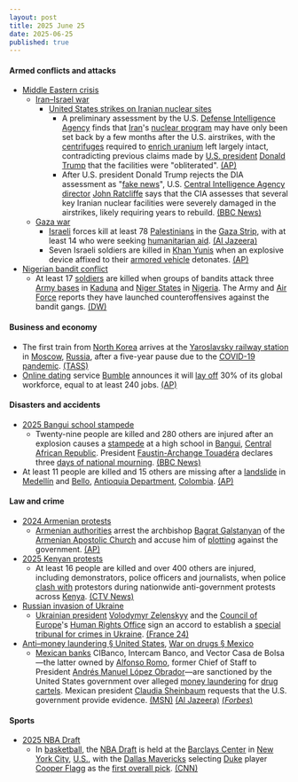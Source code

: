```yaml
---
layout: post
title: 2025 June 25
date: 2025-06-25
published: true
---
```



#### Armed conflicts and attacks

* [Middle Eastern crisis](https://en.wikipedia.org/wiki/Middle_Eastern_crisis_%282023-present%29 "Middle Eastern crisis (2023-present)")
  * [Iran–Israel war](https://en.wikipedia.org/wiki/Iran%E2%80%93Israel_war "Iran–Israel war")
    * [United States strikes on Iranian nuclear sites](https://en.wikipedia.org/wiki/United_States_strikes_on_Iranian_nuclear_sites "United States strikes on Iranian nuclear sites")
      * A preliminary assessment by the U.S. [Defense Intelligence Agency](https://en.wikipedia.org/wiki/Defense_Intelligence_Agency "Defense Intelligence Agency") finds that [Iran](https://en.wikipedia.org/wiki/Iran "Iran")'s [nuclear program](https://en.wikipedia.org/wiki/Nuclear_program_of_Iran "Nuclear program of Iran") may have only been set back by a few months after the U.S. airstrikes, with the [centrifuges](https://en.wikipedia.org/wiki/Zippe-type_centrifuge "Zippe-type centrifuge") required to [enrich uranium](https://en.wikipedia.org/wiki/Enriched_uranium "Enriched uranium") left largely intact, contradicting previous claims made by [U.S. president](https://en.wikipedia.org/wiki/U.S._president "U.S. president") [Donald Trump](https://en.wikipedia.org/wiki/Donald_Trump "Donald Trump") that the facilities were "obliterated". [(AP)](https://apnews.com/article/iran-nuclear-program-military-strikes-trump-f0fc085a2605e7da3e2f47ff9ac0e01d)
      * After U.S. president Donald Trump rejects the DIA assessment as "[fake news](https://en.wikipedia.org/wiki/Fake_news "Fake news")", U.S. [Central Intelligence Agency director](https://en.wikipedia.org/wiki/Director_of_the_Central_Intelligence_Agency "Director of the Central Intelligence Agency") [John Ratcliffe](https://en.wikipedia.org/wiki/John_Ratcliffe "John Ratcliffe") says that the CIA assesses that several key Iranian nuclear facilities were severely damaged in the airstrikes, likely requiring years to rebuild. [(BBC News)](https://www.bbc.com/news/articles/c5yk942y437o)
  * [Gaza war](https://en.wikipedia.org/wiki/Gaza_war "Gaza war")
    * [Israeli](https://en.wikipedia.org/wiki/Israel "Israel") forces kill at least 78 [Palestinians](https://en.wikipedia.org/wiki/Palestinians "Palestinians") in the [Gaza Strip](https://en.wikipedia.org/wiki/Gaza_Strip "Gaza Strip"), with at least 14 who were seeking [humanitarian aid](https://en.wikipedia.org/wiki/Humanitarian_aid "Humanitarian aid"). [(Al Jazeera)](https://www.aljazeera.com/news/2025/6/25/israeli-attacks-kill-at-least-51-as-trump-signals-progress-in-gaza-talks)
    * Seven Israeli soldiers are killed in [Khan Yunis](https://en.wikipedia.org/wiki/Khan_Yunis "Khan Yunis") when an explosive device affixed to their [armored vehicle](https://en.wikipedia.org/wiki/Armored_Corps_%28Israel%29 "Armored Corps (Israel)") detonates. [(AP)](https://apnews.com/article/israel-hamas-war-gaza-06-25-2025-fa3d0a63c2b78a2e95984f1122b89317)
* [Nigerian bandit conflict](https://en.wikipedia.org/wiki/Nigerian_bandit_conflict "Nigerian bandit conflict")
  * At least 17 [soldiers](https://en.wikipedia.org/wiki/Nigerian_Armed_Forces "Nigerian Armed Forces") are killed when groups of bandits attack three [Army bases](https://en.wikipedia.org/wiki/Nigerian_Army "Nigerian Army") in [Kaduna](https://en.wikipedia.org/wiki/Kaduna_State "Kaduna State") and [Niger States](https://en.wikipedia.org/wiki/Niger_State "Niger State") in [Nigeria](https://en.wikipedia.org/wiki/Nigeria "Nigeria"). The Army and [Air Force](https://en.wikipedia.org/wiki/Nigerian_Air_Force "Nigerian Air Force") reports they have launched counteroffensives against the bandit gangs. [(DW)](https://www.dw.com/en/soldiers-killed-in-bandit-attacks-on-nigerian-army-bases/a-73041094)

#### Business and economy

* The first train from [North Korea](https://en.wikipedia.org/wiki/North_Korea "North Korea") arrives at the [Yaroslavsky railway station](https://en.wikipedia.org/wiki/Moscow_Yaroslavsky_railway_station "Moscow Yaroslavsky railway station") in [Moscow](https://en.wikipedia.org/wiki/Moscow "Moscow"), [Russia](https://en.wikipedia.org/wiki/Russia "Russia"), after a five-year pause due to the [COVID-19 pandemic](https://en.wikipedia.org/wiki/COVID-19_pandemic "COVID-19 pandemic"). [(TASS)](https://tass.com/economy/1980905)
* [Online dating](https://en.wikipedia.org/wiki/Online_dating "Online dating") service [Bumble](https://en.wikipedia.org/wiki/Bumble "Bumble") announces it will [lay off](https://en.wikipedia.org/wiki/Layoff "Layoff") 30% of its global workforce, equal to at least 240 jobs. [(AP)](https://apnews.com/article/bumble-layoffs-cost-cutting-ea412ce53032239ba61d968c86018c8b)

#### Disasters and accidents

* [2025 Bangui school stampede](https://en.wikipedia.org/wiki/2025_Bangui_school_stampede "2025 Bangui school stampede")
  * Twenty-nine people are killed and 280 others are injured after an explosion causes a [stampede](https://en.wikipedia.org/wiki/Stampede "Stampede") at a high school in [Bangui](https://en.wikipedia.org/wiki/Bangui "Bangui"), [Central African Republic](https://en.wikipedia.org/wiki/Central_African_Republic "Central African Republic"). President [Faustin-Archange Touadéra](https://en.wikipedia.org/wiki/Faustin-Archange_Touad%C3%A9ra "Faustin-Archange Touadéra") declares three [days of national mourning](https://en.wikipedia.org/wiki/National_day_of_mourning "National day of mourning"). [(BBC News)](https://www.bbc.com/news/articles/crmvjrnkkjvo)
* At least 11 people are killed and 15 others are missing after a [landslide](https://en.wikipedia.org/wiki/Landslide "Landslide") in [Medellín](https://en.wikipedia.org/wiki/Medell%C3%ADn "Medellín") and [Bello](https://en.wikipedia.org/wiki/Bello%2C_Antioquia "Bello, Antioquia"), [Antioquia Department](https://en.wikipedia.org/wiki/Antioquia_Department "Antioquia Department"), [Colombia](https://en.wikipedia.org/wiki/Colombia "Colombia"). [(AP)](https://apnews.com/article/colombia-landslide-natural-disaster-rains-weather-9bc6e51e2bc9919c7e0a4be08ac4d744)

#### Law and crime

* [2024 Armenian protests](https://en.wikipedia.org/wiki/2024_Armenian_protests "2024 Armenian protests")
  * [Armenian authorities](https://en.wikipedia.org/wiki/Government_of_Armenia "Government of Armenia") arrest the archbishop [Bagrat Galstanyan](https://en.wikipedia.org/wiki/Bagrat_Galstanyan "Bagrat Galstanyan") of the [Armenian Apostolic Church](https://en.wikipedia.org/wiki/Armenian_Apostolic_Church "Armenian Apostolic Church") and accuse him of [plotting](https://en.wikipedia.org/wiki/Putsch "Putsch") against the government. [(AP)](https://apnews.com/article/armenia-archbishop-arrest-pashinyan-azerbaijan-7347c25c5df06e868e3f8c630864ff79)
* [2025 Kenyan protests](https://en.wikipedia.org/wiki/2025_Kenyan_protests "2025 Kenyan protests")
  * At least 16 people are killed and over 400 others are injured, including demonstrators, police officers and journalists, when police [clash with](https://en.wikipedia.org/wiki/Mass_shooting "Mass shooting") protestors during nationwide anti-government protests across [Kenya](https://en.wikipedia.org/wiki/Kenya "Kenya"). [(CTV News)](https://www.ctvnews.ca/world/article/eight-deaths-reported-over-400-injured-in-kenya-protests/)
* [Russian invasion of Ukraine](https://en.wikipedia.org/wiki/Russian_invasion_of_Ukraine "Russian invasion of Ukraine")
  * [Ukrainian president](https://en.wikipedia.org/wiki/President_of_Ukraine "President of Ukraine") [Volodymyr Zelenskyy](https://en.wikipedia.org/wiki/Volodymyr_Zelenskyy "Volodymyr Zelenskyy") and the [Council of Europe](https://en.wikipedia.org/wiki/Council_of_Europe "Council of Europe")'s [Human Rights Office](https://en.wikipedia.org/wiki/European_Commission_of_Human_Rights "European Commission of Human Rights") sign an accord to establish a [special tribunal for crimes in Ukraine](https://en.wikipedia.org/wiki/Special_Tribunal_for_the_Crime_of_Aggression_against_Ukraine "Special Tribunal for the Crime of Aggression against Ukraine"). [(France 24)](https://www.france24.com/en/europe/20250625-zelensky-council-of-europe-rights-body-sign-accord-ukraine-war-tribunal-russia)
* [Anti–money laundering § United States](https://en.wikipedia.org/wiki/Anti%E2%80%93money_laundering#United_States "Anti–money laundering"), [War on drugs § Mexico](https://en.wikipedia.org/wiki/War_on_drugs#Mexico "War on drugs")
  * [Mexican banks](https://en.wikipedia.org/wiki/List_of_banks_in_Mexico "List of banks in Mexico") CIBanco, Intercam Banco, and Vector Casa de Bolsa—the latter owned by [Alfonso Romo](https://en.wikipedia.org/wiki/Alfonso_Romo "Alfonso Romo"), former Chief of Staff to President [Andrés Manuel López Obrador](https://en.wikipedia.org/wiki/Andr%C3%A9s_Manuel_L%C3%B3pez_Obrador "Andrés Manuel López Obrador")—are sanctioned by the United States government over alleged [money laundering](https://en.wikipedia.org/wiki/Money_laundering "Money laundering") for [drug cartels](https://en.wikipedia.org/wiki/Mexican_drug_cartels "Mexican drug cartels"). Mexican president [Claudia Sheinbaum](https://en.wikipedia.org/wiki/Claudia_Sheinbaum "Claudia Sheinbaum") requests that the U.S. government provide evidence. [(MSN)](https://www.msn.com/en-us/money/companies/us-treasury-sanctions-three-mexican-financial-institutions-over-money-laundering-ties/ar-AA1HqEp5) [(Al Jazeera)](https://www.aljazeera.com/news/2025/6/25/us-sanctions-mexican-banks-alleging-connections-to-cartel-money-laundering) [(*Forbes*)](https://forbes.com.mx/sheinbaum-exige-a-eu-que-presente-pruebas-tras-acusaciones-a-ci-banco-intercam-y-vector/)

#### Sports

* [2025 NBA Draft](https://en.wikipedia.org/wiki/2025_NBA_Draft "2025 NBA Draft")
  * In [basketball](https://en.wikipedia.org/wiki/Basketball "Basketball"), the [NBA Draft](https://en.wikipedia.org/wiki/NBA_draft "NBA draft") is held at the [Barclays Center](https://en.wikipedia.org/wiki/Barclays_Center "Barclays Center") in [New York City](https://en.wikipedia.org/wiki/New_York_City "New York City"), [U.S.](https://en.wikipedia.org/wiki/U.S. "U.S."), with the [Dallas Mavericks](https://en.wikipedia.org/wiki/Dallas_Mavericks "Dallas Mavericks") selecting [Duke](https://en.wikipedia.org/wiki/Duke_Blue_Devils_men%27s_basketball "Duke Blue Devils men's basketball") player [Cooper Flagg](https://en.wikipedia.org/wiki/Cooper_Flagg "Cooper Flagg") as the [first overall pick](https://en.wikipedia.org/wiki/List_of_first_overall_NBA_draft_picks "List of first overall NBA draft picks"). [(CNN)](https://www.cnn.com/2025/06/25/sport/cooper-flagg-dallas-mavericks-no-1-overall-nba-draft-spt)
